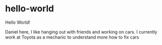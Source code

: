 # hello-world

Hello World!

Daniel here, I like hanging out with friends and working on cars. 
I currently work at Toyota as a mechanic to understand more how to fix cars
